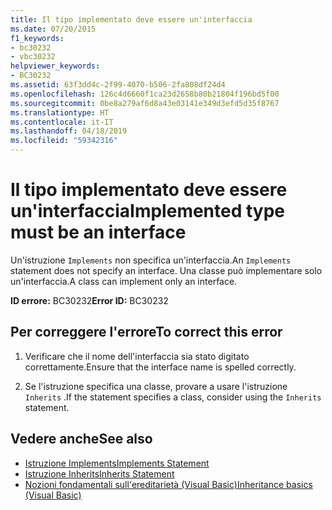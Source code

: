 ```yaml
---
title: Il tipo implementato deve essere un'interfaccia
ms.date: 07/20/2015
f1_keywords:
- bc30232
- vbc30232
helpviewer_keywords:
- BC30232
ms.assetid: 63f3dd4c-2f99-4070-b506-2fa808df24d4
ms.openlocfilehash: 126c4d6660f1ca23d2658b80b21804f196bd5f00
ms.sourcegitcommit: 0be8a279af6d8a43e03141e349d3efd5d35f8767
ms.translationtype: HT
ms.contentlocale: it-IT
ms.lasthandoff: 04/18/2019
ms.locfileid: "59342316"
---
```

# <a name="implemented-type-must-be-an-interface"></a><span data-ttu-id="aabea-102">Il tipo implementato deve essere un'interfaccia</span><span class="sxs-lookup"><span data-stu-id="aabea-102">Implemented type must be an interface</span></span>
<span data-ttu-id="aabea-103">Un'istruzione `Implements` non specifica un'interfaccia.</span><span class="sxs-lookup"><span data-stu-id="aabea-103">An `Implements` statement does not specify an interface.</span></span> <span data-ttu-id="aabea-104">Una classe può implementare solo un'interfaccia.</span><span class="sxs-lookup"><span data-stu-id="aabea-104">A class can implement only an interface.</span></span>  
  
 <span data-ttu-id="aabea-105">**ID errore:** BC30232</span><span class="sxs-lookup"><span data-stu-id="aabea-105">**Error ID:** BC30232</span></span>  
  
## <a name="to-correct-this-error"></a><span data-ttu-id="aabea-106">Per correggere l'errore</span><span class="sxs-lookup"><span data-stu-id="aabea-106">To correct this error</span></span>  
  
1. <span data-ttu-id="aabea-107">Verificare che il nome dell'interfaccia sia stato digitato correttamente.</span><span class="sxs-lookup"><span data-stu-id="aabea-107">Ensure that the interface name is spelled correctly.</span></span>  
  
2. <span data-ttu-id="aabea-108">Se l'istruzione specifica una classe, provare a usare l'istruzione `Inherits` .</span><span class="sxs-lookup"><span data-stu-id="aabea-108">If the statement specifies a class, consider using the `Inherits` statement.</span></span>  
  
## <a name="see-also"></a><span data-ttu-id="aabea-109">Vedere anche</span><span class="sxs-lookup"><span data-stu-id="aabea-109">See also</span></span>

- [<span data-ttu-id="aabea-110">Istruzione Implements</span><span class="sxs-lookup"><span data-stu-id="aabea-110">Implements Statement</span></span>](../../visual-basic/language-reference/statements/implements-statement.md)
- [<span data-ttu-id="aabea-111">Istruzione Inherits</span><span class="sxs-lookup"><span data-stu-id="aabea-111">Inherits Statement</span></span>](../../visual-basic/language-reference/statements/inherits-statement.md)
- [<span data-ttu-id="aabea-112">Nozioni fondamentali sull'ereditarietà (Visual Basic)</span><span class="sxs-lookup"><span data-stu-id="aabea-112">Inheritance basics (Visual Basic)</span></span>](~/docs/visual-basic/programming-guide/language-features/objects-and-classes/inheritance-basics.md)
